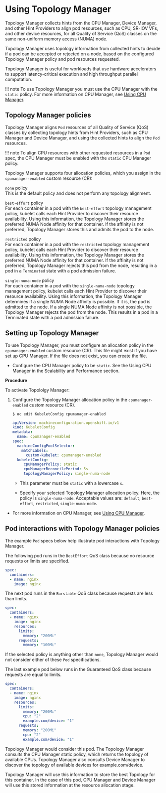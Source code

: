 # Using Topology Manager

Topology Manager collects hints from the CPU Manager, Device Manager, and other Hint Providers to align pod resources, such as CPU, SR-IOV VFs, and other device resources, for all Quality of Service (QoS) classes on the same non-uniform memory access (NUMA) node.

Topology Manager uses topology information from collected hints to decide if a pod can be accepted or rejected on a node, based on the configured Topology Manager policy and pod resources requested.

Topology Manager is useful for workloads that use hardware accelerators to support latency-critical execution and high throughput parallel computation.

!!! note
    To use Topology Manager you must use the CPU Manager with the `static` policy. For more information on CPU Manager, see [Using CPU Manager](../scalability_and_performance/using-cpu-manager.xml#using-cpu-manager).

## Topology Manager policies

Topology Manager aligns `Pod` resources of all Quality of Service (QoS) classes by collecting topology hints from Hint Providers, such as CPU Manager and Device Manager, and using the collected hints to align the `Pod` resources.

!!! note
    To align CPU resources with other requested resources in a `Pod` spec, the CPU Manager must be enabled with the `static` CPU Manager policy.

Topology Manager supports four allocation policies, which you assign in the `cpumanager-enabled` custom resource (CR):

`none` policy  
This is the default policy and does not perform any topology alignment.

`best-effort` policy  
For each container in a pod with the `best-effort` topology management policy, kubelet calls each Hint Provider to discover their resource availability. Using this information, the Topology Manager stores the preferred NUMA Node affinity for that container. If the affinity is not preferred, Topology Manager stores this and admits the pod to the node.

`restricted` policy  
For each container in a pod with the `restricted` topology management policy, kubelet calls each Hint Provider to discover their resource availability. Using this information, the Topology Manager stores the preferred NUMA Node affinity for that container. If the affinity is not preferred, Topology Manager rejects this pod from the node, resulting in a pod in a `Terminated` state with a pod admission failure.

`single-numa-node` policy  
For each container in a pod with the `single-numa-node` topology management policy, kubelet calls each Hint Provider to discover their resource availability. Using this information, the Topology Manager determines if a single NUMA Node affinity is possible. If it is, the pod is admitted to the node. If a single NUMA Node affinity is not possible, the Topology Manager rejects the pod from the node. This results in a pod in a Terminated state with a pod admission failure.

## Setting up Topology Manager

To use Topology Manager, you must configure an allocation policy in the `cpumanager-enabled` custom resource (CR). This file might exist if you have set up CPU Manager. If the file does not exist, you can create the file.

-   Configure the CPU Manager policy to be `static`. See the Using CPU Manager in the Scalability and Performance section.

**Procedure**

To activate Topololgy Manager:

1.  Configure the Topology Manager allocation policy in the `cpumanager-enabled` custom resource (CR).

    ``` terminal
    $ oc edit KubeletConfig cpumanager-enabled
    ```

    ``` yaml
    apiVersion: machineconfiguration.openshift.io/v1
    kind: KubeletConfig
    metadata:
      name: cpumanager-enabled
    spec:
      machineConfigPoolSelector:
        matchLabels:
          custom-kubelet: cpumanager-enabled
      kubeletConfig:
         cpuManagerPolicy: static 
         cpuManagerReconcilePeriod: 5s
         topologyManagerPolicy: single-numa-node 
    ```

    -   This parameter must be `static` with a lowercase `s`.

    -   Specify your selected Topology Manager allocation policy. Here, the policy is `single-numa-node`. Acceptable values are: `default`, `best-effort`, `restricted`, `single-numa-node`.

-   For more information on CPU Manager, see [Using CPU Manager](../scalability_and_performance/using-cpu-manager.xml#using-cpu-manager).

## Pod interactions with Topology Manager policies

The example `Pod` specs below help illustrate pod interactions with Topology Manager.

The following pod runs in the `BestEffort` QoS class because no resource requests or limits are specified.

``` yaml
spec:
  containers:
  - name: nginx
    image: nginx
```

The next pod runs in the `Burstable` QoS class because requests are less than limits.

``` yaml
spec:
  containers:
  - name: nginx
    image: nginx
    resources:
      limits:
        memory: "200Mi"
      requests:
        memory: "100Mi"
```

If the selected policy is anything other than `none`, Topology Manager would not consider either of these `Pod` specifications.

The last example pod below runs in the Guaranteed QoS class because requests are equal to limits.

``` yaml
spec:
  containers:
  - name: nginx
    image: nginx
    resources:
      limits:
        memory: "200Mi"
        cpu: "2"
        example.com/device: "1"
      requests:
        memory: "200Mi"
        cpu: "2"
        example.com/device: "1"
```

Topology Manager would consider this pod. The Topology Manager consults the CPU Manager static policy, which returns the topology of available CPUs. Topology Manager also consults Device Manager to discover the topology of available devices for example.com/device.

Topology Manager will use this information to store the best Topology for this container. In the case of this pod, CPU Manager and Device Manager will use this stored information at the resource allocation stage.
